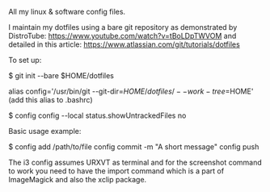 All my linux & software config files.

I maintain my dotfiles using a bare git repository as demonstrated by DistroTube: https://www.youtube.com/watch?v=tBoLDpTWVOM and detailed in this article: https://www.atlassian.com/git/tutorials/dotfiles

To set up:

$ git init --bare $HOME/dotfiles 

alias config='/usr/bin/git --git-dir=$HOME/dotfiles/ --work-tree=$HOME' (add this alias to .bashrc) 

$ config config --local status.showUntrackedFiles no

Basic usage example:

$ config add /path/to/file config commit -m "A short message" config push

The i3 config assumes URXVT as terminal and for the screenshot command to work you need to have the import command which is a part of ImageMagick and also the xclip package.
